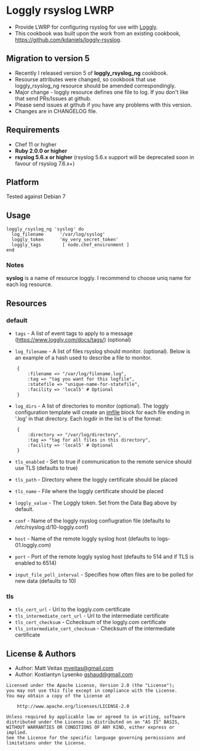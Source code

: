 Loggly rsyslog LWRP
================

* Provide LWRP for configuring rsyslog for use with [Loggly](http://loggly.com).
* This cookbook was built upon the work from an existing cookbook, https://github.com/kdaniels/loggly-rsyslog.

Migration to version 5
-------------------

* Recently I released version 5 of **loggly_rsyslog_ng** cookbook.
* Resourse attributes were changed, so cookbook that use
  loggly_rsyslog_ng resource should be amended correspondingly.
* Major change - loggly resource defines one file to log. If you don't
  like that send PRs/Issues at github.
* Please send issues at github if you have any problems with this version.
* Changes are in CHANGELOG file.

Requirements
------------

* Chef 11 or higher
*  **Ruby 2.0.0 or higher**
*  **rsyslog 5.6.x or higher** (rsyslog 5.6.x support will be
  deprecated soon in favour of rsyslog 7.6.x+)

Platform
--------
Tested against Debian 7

Usage
-----------------
```
loggly_rsyslog_ng 'syslog' do
  log_filename      '/var/log/syslog'
  loggly_token      'my_very_secret_token'
  loggly_tags        [ node.chef_environment ]
end
```

### Notes
**syslog** is a name of resource loggly. I recommend to choose uniq
name for each log resource.

Resources
----------
### default
* `tags` - A list of event tags to apply to a message (https://www.loggly.com/docs/tags/) (optional)

* `log_filename` - A list of files rsyslog should monitor. (optional). Below is an example
of a hash used to describe a file to monitor.

```
    {
        :filename => "/var/log/filename.log",
        :tag => "tag you want for this logfile",
        :statefile => "unique-name-for-statefile",
		:facility => 'local5' # Optional
    }
```

* `log_dirs` - A list of directories to monitor (optional). The loggly configuration template will create an [imfile](http://www.rsyslog.com/doc/imfile.html) block for each file ending in '.log' in that directory. Each logdir in the list is of the format:

```
    {
        :directory => "/var/log/directory",
        :tag => "tag for all files in this directory",
		:facility => 'local5' # Optional
    }
```

* `tls_enabled` - Set to true if communication to the remote service should use TLS (defaults to true)
* `tls_path` - Directory where the loggly certificate should be placed
* `tls_name` - File where the loggly certificate should be placed
* `loggly_value` - The Loggly token. Set from the Data Bag above by default.

* `conf` - Name of the loggly rsyslog confiugration file (defaults to /etc/rsyslog.d/10-loggly.conf)
* `host` - Name of the remote loggly syslog host (defaults to logs-01.loggly.com)
* `port` - Port of the remote loggly syslog host (defaults to 514 and if TLS is enabled to 6514)
* `input_file_poll_interval` - Specifies how often files are to be polled for new data (defaults to 10)

### tls

* `tls_cert_url` - Url to the loggly.com certificate
* `tls_intermediate_cert_url` - Url to the intermediate certificate
* `tls_cert_checksum` - Cchecksum of the loggly.com certificate
* `tls_intermediate_cert_checksum` - Checksum of the intermediate certificate

License & Authors
-----------------
- Author: Matt Veitas <mveitas@gmail.com>
- Author: Kostiantyn Lysenko <gshaud@gmail.com>

```text
Licensed under the Apache License, Version 2.0 (the "License");
you may not use this file except in compliance with the License.
You may obtain a copy of the License at

    http://www.apache.org/licenses/LICENSE-2.0

Unless required by applicable law or agreed to in writing, software
distributed under the License is distributed on an "AS IS" BASIS,
WITHOUT WARRANTIES OR CONDITIONS OF ANY KIND, either express or implied.
See the License for the specific language governing permissions and
limitations under the License.
```
